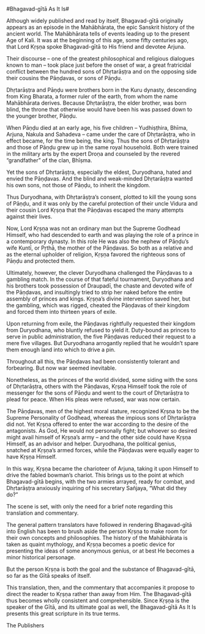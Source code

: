 #Bhagavad-gītā As It Is#

[logo]: https://vedabase.io/media/images/en-bg_34MulJK.2e16d0ba.fill-160x254.jpg "Bhagavad-gītā As It Is"

Although widely published and read by itself, Bhagavad-gītā originally appears as an episode in the Mahābhārata, the epic Sanskrit history of the ancient world. The Mahābhārata tells of events leading up to the present Age of Kali. It was at the beginning of this age, some fifty centuries ago, that Lord Kṛṣṇa spoke Bhagavad-gītā to His friend and devotee Arjuna.

Their discourse – one of the greatest philosophical and religious dialogues known to man – took place just before the onset of war, a great fratricidal conflict between the hundred sons of Dhṛtarāṣṭra and on the opposing side their cousins the Pāṇḍavas, or sons of Pāṇḍu.

Dhṛtarāṣṭra and Pāṇḍu were brothers born in the Kuru dynasty, descending from King Bharata, a former ruler of the earth, from whom the name Mahābhārata derives. Because Dhṛtarāṣṭra, the elder brother, was born blind, the throne that otherwise would have been his was passed down to the younger brother, Pāṇḍu.

When Pāṇḍu died at an early age, his five children – Yudhiṣṭhira, Bhīma, Arjuna, Nakula and Sahadeva – came under the care of Dhṛtarāṣṭra, who in effect became, for the time being, the king. Thus the sons of Dhṛtarāṣṭra and those of Pāṇḍu grew up in the same royal household. Both were trained in the military arts by the expert Droṇa and counseled by the revered “grandfather” of the clan, Bhīṣma.

Yet the sons of Dhṛtarāṣṭra, especially the eldest, Duryodhana, hated and envied the Pāṇḍavas. And the blind and weak-minded Dhṛtarāṣṭra wanted his own sons, not those of Pāṇḍu, to inherit the kingdom.

Thus Duryodhana, with Dhṛtarāṣṭra’s consent, plotted to kill the young sons of Pāṇḍu, and it was only by the careful protection of their uncle Vidura and their cousin Lord Kṛṣṇa that the Pāṇḍavas escaped the many attempts against their lives.

Now, Lord Kṛṣṇa was not an ordinary man but the Supreme Godhead Himself, who had descended to earth and was playing the role of a prince in a contemporary dynasty. In this role He was also the nephew of Pāṇḍu’s wife Kuntī, or Pṛthā, the mother of the Pāṇḍavas. So both as a relative and as the eternal upholder of religion, Kṛṣṇa favored the righteous sons of Pāṇḍu and protected them.

Ultimately, however, the clever Duryodhana challenged the Pāṇḍavas to a gambling match. In the course of that fateful tournament, Duryodhana and his brothers took possession of Draupadī, the chaste and devoted wife of the Pāṇḍavas, and insultingly tried to strip her naked before the entire assembly of princes and kings. Kṛṣṇa’s divine intervention saved her, but the gambling, which was rigged, cheated the Pāṇḍavas of their kingdom and forced them into thirteen years of exile.

Upon returning from exile, the Pāṇḍavas rightfully requested their kingdom from Duryodhana, who bluntly refused to yield it. Duty-bound as princes to serve in public administration, the five Pāṇḍavas reduced their request to a mere five villages. But Duryodhana arrogantly replied that he wouldn’t spare them enough land into which to drive a pin.

Throughout all this, the Pāṇḍavas had been consistently tolerant and forbearing. But now war seemed inevitable.

Nonetheless, as the princes of the world divided, some siding with the sons of Dhṛtarāṣṭra, others with the Pāṇḍavas, Kṛṣṇa Himself took the role of messenger for the sons of Pāṇḍu and went to the court of Dhṛtarāṣṭra to plead for peace. When His pleas were refused, war was now certain.

The Pāṇḍavas, men of the highest moral stature, recognized Kṛṣṇa to be the Supreme Personality of Godhead, whereas the impious sons of Dhṛtarāṣṭra did not. Yet Kṛṣṇa offered to enter the war according to the desire of the antagonists. As God, He would not personally fight; but whoever so desired might avail himself of Kṛṣṇa’s army – and the other side could have Kṛṣṇa Himself, as an advisor and helper. Duryodhana, the political genius, snatched at Kṛṣṇa’s armed forces, while the Pāṇḍavas were equally eager to have Kṛṣṇa Himself.

In this way, Kṛṣṇa became the charioteer of Arjuna, taking it upon Himself to drive the fabled bowman’s chariot. This brings us to the point at which Bhagavad-gītā begins, with the two armies arrayed, ready for combat, and Dhṛtarāṣṭra anxiously inquiring of his secretary Sañjaya, “What did they do?”

The scene is set, with only the need for a brief note regarding this translation and commentary.

The general pattern translators have followed in rendering Bhagavad-gītā into English has been to brush aside the person Kṛṣṇa to make room for their own concepts and philosophies. The history of the Mahābhārata is taken as quaint mythology, and Kṛṣṇa becomes a poetic device for presenting the ideas of some anonymous genius, or at best He becomes a minor historical personage.

But the person Kṛṣṇa is both the goal and the substance of Bhagavad-gītā, so far as the Gītā speaks of itself.

This translation, then, and the commentary that accompanies it propose to direct the reader to Kṛṣṇa rather than away from Him. The Bhagavad-gītā thus becomes wholly consistent and comprehensible. Since Kṛṣṇa is the speaker of the Gītā, and its ultimate goal as well, the Bhagavad-gītā As It Is presents this great scripture in its true terms.

The Publishers